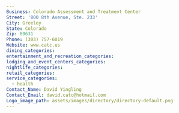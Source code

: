 ```yaml
---
Business: Colorado Assessment and Treatment Center
Street: '800 8th Avenue, Ste. 233'
City: Greeley
State: Colorado
Zip: 80631
Phone: (303) 757-6019
Website: www.catc.us
dining_categories:
entertainment_and_recreation_categories:
lodging_and_event_centers_categories:
nightlife_categories:
retail_categories:
service_categories:
  - health
Contact_Name: David Yingling
Contact_Email: david.catc@hotmail.com
Logo_image_path: assets/images/directory/directory-default.png
---
```



